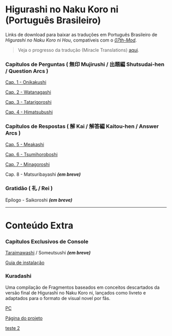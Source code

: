 # Higurashi no Naku Koro ni (Português Brasileiro)

Links de download para baixar as traduções em Português Brasileiro de _Higurashi no Naku Koro ni Hou_, compatíveis com o [_07th-Mod_](https://07th-mod.com).

> Veja o progresso da tradução (Miracle Translations) [aqui](https://docs.google.com/spreadsheets/d/1DJBlp_bFBwAQXBYrzT40BAT_f6Fqlx79bGgSV1eawLs).

### Capítulos de Perguntas ( 無印 Mujirushi / 出題編 Shutsudai-hen / Question Arcs )

[Cap. 1 - Onikakushi](https://github.com/0Mateus/onikakushi/releases/latest)

[Cap. 2 - Watanagashi](https://github.com/0Mateus/watanagashi/releases/latest)

[Cap. 3 - Tatarigoroshi](https://github.com/0Mateus/tatarigoroshi/releases/latest)

[Cap. 4 - Himatsubushi](https://github.com/0Mateus/himatsubushi/releases/latest)

### Capítulos de Respostas ( 解 Kai / 解答編 Kaitou-hen / Answer Arcs )

[Cap. 5 - Meakashi](https://github.com/0Mateus/meakashi/releases/latest)

[Cap. 6 - Tsumihoroboshi](https://github.com/0Mateus/tsumihoroboshi/releases/latest)

[Cap. 7 - Minagoroshi](https://github.com/Miracle-Translations/minagoroshi/releases/latest)

Cap. 8 - Matsuribayashi ***(em breve)***

### Gratidão ( 礼 / Rei )

Epílogo - Saikoroshi ***(em breve)***

---

# Conteúdo Extra

### Capítulos Exclusivos de Console

[Taraimawashi](https://github.com/0Mateus/higurashi-console-arcs/releases/latest) / Someutsushi ***(em breve)***

[Guia de instalação](https://github.com/0Mateus/higurashi-console-arcs/blob/main/README.md#instala%C3%A7%C3%A3o)

### Kuradashi

Uma compilação de Fragmentos baseados em conceitos descartados da versão final de Higurashi no Naku Koro ni, lançados como livreto e adaptados para o formato de visual novel por fãs.

[PC](https://github.com/kikachangames/kuradashi/releases/download/1.0/Higurashi_Kuradashi-1.0-pc.zip)

[Página do projeto](https://kikachangames.github.io/kuradashi/)


[teste 2](/teste2)